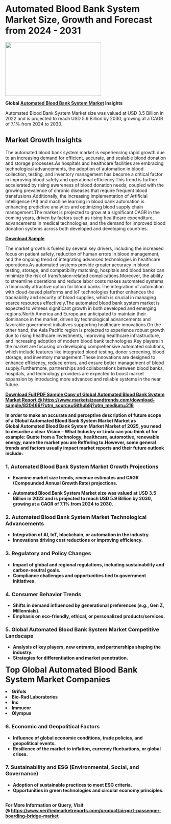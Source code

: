 <H1>Automated Blood Bank System Market Size, Growth and Forecast from 2024 - 2031</H1><img class="aligncenter size-medium wp-image-584254" src="https://thirdeyenews.in/wp-content/uploads/2024/09/Global-Market-Research-300x168.jpeg" alt="" width="300" height="168" /><p><strong>Global&nbsp;<a href="https://www.marketsizeandtrends.com/download-sample/820466/?utm_source=Github8j?utm_medium=218">Automated Blood Bank System Market</a> Insights</strong></p><p>Automated Blood Bank System Market size was valued at USD 3.5 Billion in 2022 and is projected to reach USD 5.9 Billion by 2030, growing at a CAGR of 7.1% from 2024 to 2030.</p><p><h2>Market Growth Insights</h2> <p>The automated blood bank system market is experiencing rapid growth due to an increasing demand for efficient, accurate, and scalable blood donation and storage processes.As hospitals and healthcare facilities are embracing technological advancements, the adoption of automation in blood collection, testing, and inventory management has become a critical factor in improving blood safety and operational efficiency.This trend is further accelerated by rising awareness of blood donation needs, coupled with the growing prevalence of chronic diseases that require frequent blood transfusions.Additionally, the increasing implementation of Artificial Intelligence (AI) and machine learning in blood bank automation is enhancing predictive analytics and optimizing blood supply chain management.The market is projected to grow at a significant CAGR in the coming years, driven by factors such as rising healthcare expenditure, advancements in medical technologies, and the demand for improved blood donation systems across both developed and developing countries.</p> <p><strong><a href="#">Download Sample</a></strong></p> <p>The market growth is fueled by several key drivers, including the increased focus on patient safety, reduction of human errors in blood management, and the ongoing trend of integrating advanced technologies in healthcare operations.As automated systems provide greater accuracy in blood testing, storage, and compatibility matching, hospitals and blood banks can minimize the risk of transfusion-related complications.Moreover, the ability to streamline operations and reduce labor costs makes automated systems a financially attractive option for blood banks.The integration of automation with cloud-based platforms and IoT technologies further enhances the traceability and security of blood supplies, which is crucial in managing scarce resources effectively.The automated blood bank system market is expected to witness significant growth in both developed and emerging regions.North America and Europe are anticipated to maintain their dominance in the market, driven by technological advancements and favorable government initiatives supporting healthcare innovations.On the other hand, the Asia Pacific region is projected to experience robust growth due to rising healthcare investments, improving healthcare infrastructure, and increasing adoption of modern blood bank technologies.Key players in the market are focusing on developing comprehensive automated solutions, which include features like integrated blood testing, donor screening, blood storage, and inventory management.These innovations are designed to enhance efficiency, reduce errors, and ensure better management of blood supply.Furthermore, partnerships and collaborations between blood banks, hospitals, and technology providers are expected to boost market expansion by introducing more advanced and reliable systems in the near future.<p><strong><a href="#"></p><p><span class=""><strong>Download Full PDF Sample Copy of Global Automated Blood Bank System Market Report</strong> @ <a href="https://www.marketsizeandtrends.com/download-sample/820466/?utm_source=Github8j?utm_medium=218" target="_blank">https://www.marketsizeandtrends.com/download-sample/820466/?utm_source=Github8j?utm_medium=218</a></span></p><p>In order to make an accurate and perceptive description of future scope of a Global&nbsp;Automated Blood Bank System Market Market as Global&nbsp;Automated Blood Bank System Market Market of 2025, you need to describe a clear Vision &ndash; What Industry or Linda can you think of for example: Quote from a Technology, healthcare, automotive, renewable energy, name the market you are Reffering to.However, some general trends and factors usually impact market reports and their future outlook include:</p><h3>1.&nbsp;<strong>Automated Blood Bank System Market Growth Projections</strong></h3><ul><li>Examine market size trends, revenue estimates and CAGR (Compounded Annual Growth Rate) projections.</li><li><p>Automated Blood Bank System Market size was valued at USD 3.5 Billion in 2022 and is projected to reach USD 5.9 Billion by 2030, growing at a CAGR of 7.1% from 2024 to 2030.</p></li></ul><h3>2.&nbsp;<strong>Automated Blood Bank System Market Technological Advancements</strong></h3><ul><li>Integration of AI, IoT, blockchain, or automation in the industry.</li><li>Innovations driving cost reductions or improving efficiency.</li></ul><h3>3.&nbsp;<strong>Regulatory and Policy Changes</strong></h3><ul><li>Impact of global and regional regulations, including sustainability and carbon-neutral goals.</li><li>Compliance challenges and opportunities tied to government initiatives.</li></ul><h3>4.&nbsp;<strong>Consumer Behavior Trends</strong></h3><ul><li>Shifts in demand influenced by generational preferences (e.g., Gen Z, Millennials).</li><li>Emphasis on eco-friendly, ethical, or personalized products/services.</li></ul><h3>5.&nbsp;<strong>Global Automated Blood Bank System Market Competitive Landscape</strong></h3><ul><li>Analysis of key players, new entrants, and partnerships shaping the industry.</li><li>Strategies for differentiation and market penetration.</li></ul><p data-pm-slice="1 1 []"><span style="color: inherit; font-family: inherit; font-size: 25px;">Top Global Automated Blood Bank System Market Companies</span></p><div class="" data-test-id=""><p><li>Grifols</li><li> Bio-Rad Laboratories</li><li> Inc</li><li> Immucor</li><li> Olympus</li></p></div><h3>6.&nbsp;<strong>Economic and Geopolitical Factors</strong></h3><ul><li>Influence of global economic conditions, trade policies, and geopolitical events.</li><li>Resilience of the market to inflation, currency fluctuations, or global crises.</li></ul><h3>7.&nbsp;<strong>Sustainability and ESG (Environmental, Social, and Governance)</strong></h3><ul><li>Adoption of sustainable practices to meet ESG criteria.</li><li>Opportunities in green technologies and circular economy principles.</li></ul><h2><strong style="font-size: 14px;">For More Information or Query, Visit @&nbsp;</strong><a style="background-color: #ffffff; font-size: 14px;" href="https://www.marketsizeandtrends.com/report/automated-blood-bank-system-market/" target="_blank">https://www.verifiedmarketreports.com/product/airport-passenger-boarding-bridge-market</a></h2>